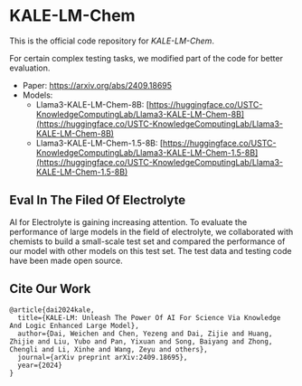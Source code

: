 # KALE-LM-Chem

This is the official code repository for *KALE-LM-Chem*.

For certain complex testing tasks, we modified part of the code for better evaluation.

- Paper: https://arxiv.org/abs/2409.18695
- Models:
  - Llama3-KALE-LM-Chem-8B: [https://huggingface.co/USTC-KnowledgeComputingLab/Llama3-KALE-LM-Chem-8B](https://huggingface.co/USTC-KnowledgeComputingLab/Llama3-KALE-LM-Chem-8B)
  - Llama3-KALE-LM-Chem-1.5-8B: [https://huggingface.co/USTC-KnowledgeComputingLab/Llama3-KALE-LM-Chem-1.5-8B](https://huggingface.co/USTC-KnowledgeComputingLab/Llama3-KALE-LM-Chem-1.5-8B)

## Eval In The Filed Of Electrolyte

AI for Electrolyte is gaining increasing attention. 
To evaluate the performance of large models in the field of electrolyte, we collaborated with chemists to build a small-scale test set and compared the performance of our model with other models on this test set. 
The test data and testing code have been made open source.

## Cite Our Work

```text
@article{dai2024kale,
  title={KALE-LM: Unleash The Power Of AI For Science Via Knowledge And Logic Enhanced Large Model},
  author={Dai, Weichen and Chen, Yezeng and Dai, Zijie and Huang, Zhijie and Liu, Yubo and Pan, Yixuan and Song, Baiyang and Zhong, Chengli and Li, Xinhe and Wang, Zeyu and others},
  journal={arXiv preprint arXiv:2409.18695},
  year={2024}
}
```